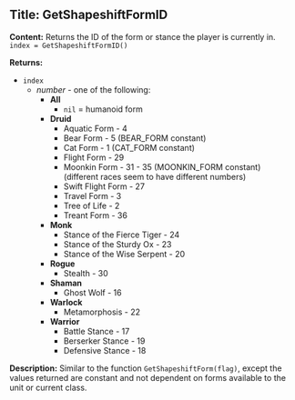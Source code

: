## Title: GetShapeshiftFormID

**Content:**
Returns the ID of the form or stance the player is currently in.
`index = GetShapeshiftFormID()`

**Returns:**
- `index`
  - *number* - one of the following:
    - **All**
      - `nil` = humanoid form
    - **Druid**
      - Aquatic Form - 4
      - Bear Form - 5 (BEAR_FORM constant)
      - Cat Form - 1 (CAT_FORM constant)
      - Flight Form - 29
      - Moonkin Form - 31 - 35 (MOONKIN_FORM constant) (different races seem to have different numbers)
      - Swift Flight Form - 27
      - Travel Form - 3
      - Tree of Life - 2
      - Treant Form - 36
    - **Monk**
      - Stance of the Fierce Tiger - 24
      - Stance of the Sturdy Ox - 23
      - Stance of the Wise Serpent - 20
    - **Rogue**
      - Stealth - 30
    - **Shaman**
      - Ghost Wolf - 16
    - **Warlock**
      - Metamorphosis - 22
    - **Warrior**
      - Battle Stance - 17
      - Berserker Stance - 19
      - Defensive Stance - 18

**Description:**
Similar to the function `GetShapeshiftForm(flag)`, except the values returned are constant and not dependent on forms available to the unit or current class.